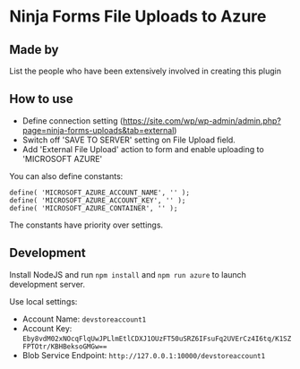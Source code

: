 # Ninja Forms File Uploads to Azure

## Made by

 List the people who have been extensively involved in creating this plugin

## How to use

* Define connection setting (https://site.com/wp/wp-admin/admin.php?page=ninja-forms-uploads&tab=external)
* Switch off 'SAVE TO SERVER' setting on File Upload field.
* Add 'External File Upload' action to form and enable uploading to 'MICROSOFT AZURE'

You can also define constants:

```
define( 'MICROSOFT_AZURE_ACCOUNT_NAME', '' );
define( 'MICROSOFT_AZURE_ACCOUNT_KEY', '' );
define( 'MICROSOFT_AZURE_CONTAINER', '' );
```

The constants have priority over settings.

## Development

Install NodeJS and run `npm install` and `npm run azure` to launch development server.

Use local settings:

- Account Name: `devstoreaccount1`
- Account Key: `Eby8vdM02xNOcqFlqUwJPLlmEtlCDXJ1OUzFT50uSRZ6IFsuFq2UVErCz4I6tq/K1SZFPTOtr/KBHBeksoGMGw==`
- Blob Service Endpoint: `http://127.0.0.1:10000/devstoreaccount1`
